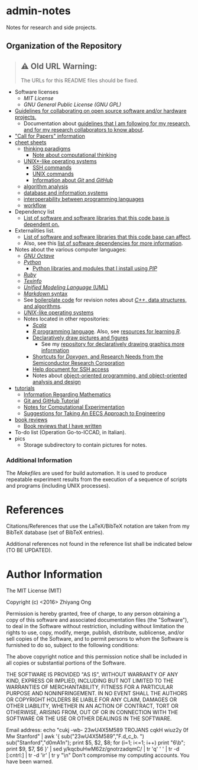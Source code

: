# admin-notes

Notes for research and side projects.



## Organization of the Repository

>	## ⚠️ Old URL Warning:
>	The URLs for this README files should be fixed.

+ Software licenses
	- *MIT License*
	- *GNU General Public License (GNU GPL)*
+ [Guidelines for collaborating on open source software and/or hardware
	projects.](https://github.com/eda-ricercatore/gulyas-scripts/tree/master/notes/guidelines)
	- Documentation about [guidelines that I am following for my research,
		and for my research collaborators to know about](https://github.com/eda-ricercatore/gulyas-scripts/blob/master/notes/guidelines/guidelines.pdf).
+ ["Call for Papers" information](https://github.com/eda-ricercatore/gulyas-scripts/tree/master/notes/cfp)
+ [cheet sheets](https://github.com/eda-ricercatore/gulyas-scripts/tree/master/notes/cheat-sheets)
	- [thinking paradigms](https://github.com/eda-ricercatore/gulyas-scripts/tree/master/notes/cheat-sheets/thinking-paradigms)
		* [Note about computational thinking](https://github.com/eda-ricercatore/gulyas-scripts/blob/master/notes/cheat-sheets/thinking-paradigms/computational_thinking.md)
	- [UNIX\*-like operating systems](https://github.com/eda-ricercatore/gulyas-scripts/tree/master/notes/cheat-sheets/unix-like-os)
		* [SSH commands](https://github.com/eda-ricercatore/gulyas-scripts/blob/master/notes/cheat-sheets/unix-like-os/ssh_unix_cmds.md)
		* [UNIX commands](https://github.com/eda-ricercatore/gulyas-scripts/blob/master/notes/cheat-sheets/unix-like-os/unix-information.md)
		* [Information about *Git* and *GitHub*](https://github.com/eda-ricercatore/gulyas-scripts/blob/master/notes/cheat-sheets/unix-like-os/git-and-github-information.md)
	- [algorithm analysis](https://github.com/eda-ricercatore/gulyas-scripts/blob/master/notes/cheat-sheets/algorithm-analysis.md)
	- [database and information systems](https://github.com/eda-ricercatore/gulyas-scripts/blob/master/notes/cheat-sheets/databases_and_information_systems.md)
	- [interoperability between programming languages](https://github.com/eda-ricercatore/gulyas-scripts/blob/master/notes/cheat-sheets/interoperability-between-programming-languages.md)
	- [workflow](https://github.com/eda-ricercatore/gulyas-scripts/blob/master/notes/cheat-sheets/workflow.md)
+ Dependency list
	- [List of software and software libraries that this code base is dependent on.](https://github.com/eda-ricercatore/gulyas-scripts/blob/master/notes/dependency_list.md)
+ Externalities list.
	- [List of software and software libraries that this code base can affect](https://github.com/eda-ricercatore/gulyas-scripts/blob/master/notes/externalities.md).
	- Also, see this [list of software dependencies for more information](https://github.com/eda-ricercatore/boilerplate-code/blob/master/notes/miscellaneo/software-dependencies.md).
+ Notes about the various computer languages:
	- [*GNU Octave*](https://github.com/eda-ricercatore/gulyas-scripts/blob/master/notes/computer-languages/gnu-octave.md)
	- [*Python*](https://github.com/eda-ricercatore/gulyas-scripts/blob/master/notes/computer-languages/python.md)
		* [Python libraries and modules that I install using *PIP*](https://github.com/eda-ricercatore/gulyas-scripts/blob/master/notes/computer-languages/pip-modules.md)
	- [*Ruby*](https://github.com/eda-ricercatore/gulyas-scripts/blob/master/notes/computer-languages/ruby.md)
	- [*Texinfo*](https://github.com/eda-ricercatore/gulyas-scripts/blob/master/notes/computer-languages/texinfo.md)
	- [*Unified Modeling Language* (UML)](https://github.com/eda-ricercatore/gulyas-scripts/blob/master/notes/computer-languages/uml.md)
	- [*Markdown* syntax](https://github.com/eda-ricercatore/gulyas-scripts/blob/master/notes/computer-languages/markdown-syntax.md)
	- See [boilerplate code](https://github.com/eda-ricercatore/boilerplate-code) for revision notes about [*C++*, data structures, and algorithms](https://github.com/eda-ricercatore/boilerplate-code/blob/master/notes/report/data-structures_n_algor.pdf).
	- [*UNIX*-like operating systems](https://github.com/eda-ricercatore/gulyas-scripts/blob/master/notes/cheat-sheets/unix-like-os/unix-information.md)
	- Notes located in other repositories:
		* [*Scala*](https://github.com/eda-ricercatore/sardegna-scala/blob/master/notes/scala-notes.md)
		* [*R* programming language](https://github.com/eda-ricercatore/rosario-r/blob/master/notes/data_analytics_with_r.md). Also, see [resources for learning *R*](https://github.com/eda-ricercatore/rosario-r).
		* [Declaratively draw pictures and figures](https://github.com/eda-ricercatore/gulyas-scripts/blob/master/notes/cheat-sheets/drawing-graphics.md)
			- See my [repository for declaratively drawing graphics more information](https://github.com/eda-ricercatore/baklava-graphics)
		* [Shortcuts for *Doxygen*, and Research Needs from the Semiconductor Research Corporation](https://github.com/eda-ricercatore/boilerplate-code/blob/master/notes/to-do-list.md)
		* [Help document for SSH access](https://github.com/eda-ricercatore/gulyas-scripts/blob/master/notes/cheat-sheets/unix-like-os/ssh_unix_cmds.md)
		* Notes about [object-oriented programming, and object-oriented analysis and design](https://github.com/eda-ricercatore/boilerplate-code/blob/master/notes/miscellaneo/comments.md)
+ [tutorials](https://github.com/eda-ricercatore/gulyas-scripts/tree/master/notes/tutorials)
	- [Information Regarding Mathematics](https://github.com/eda-ricercatore/gulyas-scripts/blob/master/notes/tutorials/mathematics.md)
	- [Git and GitHub Tutorial](https://github.com/eda-ricercatore/gulyas-scripts/blob/master/notes/tutorials/git-tutorial.md)
	- [Notes for Computational Experimentation](https://github.com/eda-ricercatore/gulyas-scripts/blob/master/notes/tutorials/computational-experimentation.md)
	- [Suggestions for Taking An EECS Approach to Engineering](https://github.com/eda-ricercatore/gulyas-scripts/blob/master/notes/tutorials/suggestions-taking-eecs-approach-to-engineering.md)
+ [book reviews](https://github.com/eda-ricercatore/gulyas-scripts/tree/master/notes/reviews)
	- [Book reviews that I have written](https://github.com/eda-ricercatore/gulyas-scripts/blob/master/notes/reviews/list-of-reviews.md)
+ To-do list (Operation Go-to-ICCAD, in Italian).
+ pics
	- Storage subdirectory to contain pictures for notes.











### Additional Information

The *Makefile*s are used for build automation. It is used to produce
	repeatable experiment results from the execution of a sequence of
	scripts and programs (including UNIX processes).







#	References

Citations/References that use the LaTeX/BibTeX notation are taken from my
	BibTeX database (set of BibTeX entries).

Additional references not found in the reference list shall be indicated below (TO BE UPDATED).






#	Author Information

The MIT License (MIT)

Copyright (c) <2016> Zhiyang Ong

Permission is hereby granted, free of charge, to any person obtaining a copy of this software and associated documentation files (the "Software"), to deal in the Software without restriction, including without limitation the rights to use, copy, modify, merge, publish, distribute, sublicense, and/or sell copies of the Software, and to permit persons to whom the Software is furnished to do so, subject to the following conditions:

The above copyright notice and this permission notice shall be included in all copies or substantial portions of the Software.

THE SOFTWARE IS PROVIDED "AS IS", WITHOUT WARRANTY OF ANY KIND, EXPRESS OR IMPLIED, INCLUDING BUT NOT LIMITED TO THE WARRANTIES OF MERCHANTABILITY, FITNESS FOR A PARTICULAR PURPOSE AND NONINFRINGEMENT. IN NO EVENT SHALL THE AUTHORS OR COPYRIGHT HOLDERS BE LIABLE FOR ANY CLAIM, DAMAGES OR OTHER LIABILITY, WHETHER IN AN ACTION OF CONTRACT, TORT OR OTHERWISE, ARISING FROM, OUT OF OR IN CONNECTION WITH THE SOFTWARE OR THE USE OR OTHER DEALINGS IN THE SOFTWARE.

Email address: echo "cukj -wb- 23wU4X5M589 TROJANS cqkH wiuz2y 0f Mw Stanford" | awk '{ sub("23wU4X5M589","F.d_c_b. ") sub("Stanford","d0mA1n"); print $5, $2, $8; for (i=1; i<=1; i++) print "6\b"; print $9, $7, $6 }' | sed y/kqcbuHwM62z/gnotrzadqmC/ | tr 'q' ' ' | tr -d [:cntrl:] | tr -d 'ir' | tr y "\n"		Don't compromise my computing accounts. You have been warned.
